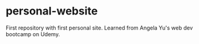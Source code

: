 # personal-website
First repository with first personal site. Learned from Angela Yu's web dev bootcamp on Udemy.
